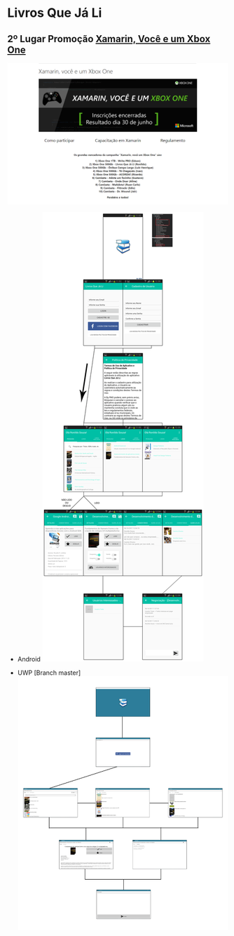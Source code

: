 # Livros Que Já Li

## 2º Lugar Promoção [Xamarin, Você e um Xbox One](https://technet.microsoft.com/pt-br/mt784432?f=255&MSPPError=-2147217396)

![Xamarin Promo](img/xamarin_promo.png)

* Android
![FluxogramaAndroid](img/FluxogramaApp_Android.png)

* UWP [Branch master]
![FluxogramaUWP](img/FluxogramaApp_UWP.png)